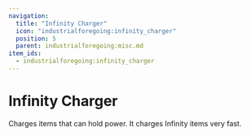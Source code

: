 ```yaml
---
navigation:
  title: "Infinity Charger"
  icon: "industrialforegoing:infinity_charger"
  position: 5
  parent: industrialforegoing:misc.md
item_ids:
  - industrialforegoing:infinity_charger
---
```


# Infinity Charger

Charges items that can hold power. It charges <Color id="gold">Infinity</Color> items very fast.



<Recipe id="industrialforegoing:infinity_charger" />


